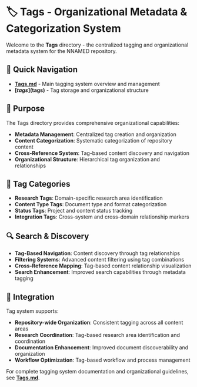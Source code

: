# 🏷️ Tags - Organizational Metadata & Categorization System

Welcome to the **Tags** directory - the centralized tagging and organizational metadata system for the NNAMED repository.

## 📁 Quick Navigation

- **[Tags.md](Tags.md)** - Main tagging system overview and management
- **[$tags]($tags)** - Tag storage and organizational structure

## 🎯 Purpose

The Tags directory provides comprehensive organizational capabilities:

- **Metadata Management**: Centralized tag creation and organization
- **Content Categorization**: Systematic categorization of repository content
- **Cross-Reference System**: Tag-based content discovery and navigation
- **Organizational Structure**: Hierarchical tag organization and relationships

## 🔖 Tag Categories

- **Research Tags**: Domain-specific research area identification
- **Content Type Tags**: Document type and format categorization
- **Status Tags**: Project and content status tracking
- **Integration Tags**: Cross-system and cross-domain relationship markers

## 🔍 Search & Discovery

- **Tag-Based Navigation**: Content discovery through tag relationships
- **Filtering Systems**: Advanced content filtering using tag combinations
- **Cross-Reference Mapping**: Tag-based content relationship visualization
- **Search Enhancement**: Improved search capabilities through metadata tagging

## 🔗 Integration

Tag system supports:
- **Repository-wide Organization**: Consistent tagging across all content areas
- **Research Coordination**: Tag-based research area identification and coordination
- **Documentation Enhancement**: Improved document discoverability and organization
- **Workflow Optimization**: Tag-based workflow and process management

For complete tagging system documentation and organizational guidelines, see **[Tags.md](Tags.md)**.
<!-- 4B5F9F28 -->
